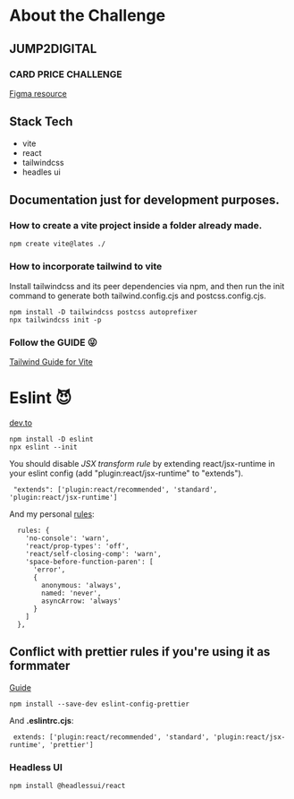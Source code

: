 # About the Challenge

## JUMP2DIGITAL

### CARD PRICE CHALLENGE

[Figma resource](https://www.figma.com/file/8DTsCBsanZ0OEoLdiY1qzW/front_creator?node-id=4%3A194)

## Stack Tech

- vite
- react
- tailwindcss
- headles ui

## Documentation just for development purposes.

### How to create a vite project inside a folder already made.

`npm create vite@lates ./`

### How to incorporate tailwind to vite

Install tailwindcss and its peer dependencies via npm, and then run the init command to generate both tailwind.config.cjs and postcss.config.cjs.

```shell
npm install -D tailwindcss postcss autoprefixer
npx tailwindcss init -p
```

### Follow the GUIDE 😜

[Tailwind Guide for Vite](https://tailwindcss.com/docs/guides/vite)

# Eslint 😈

[dev.to](https://dev.to/equiman/vite-powerful-react-project-g4m)

```
npm install -D eslint
npx eslint --init
```

You should disable _JSX transform rule_ by extending react/jsx-runtime in your eslint config (add "plugin:react/jsx-runtime" to "extends").

` "extends": ['plugin:react/recommended', 'standard', 'plugin:react/jsx-runtime']`

And my personal [rules](https://eslint.org/docs/latest/rules/space-before-function-paren):

```javacript
  rules: {
    'no-console': 'warn',
    'react/prop-types': 'off',
    'react/self-closing-comp': 'warn',
    'space-before-function-paren': [
      'error',
      {
        anonymous: 'always',
        named: 'never',
        asyncArrow: 'always'
      }
    ]
  },
```

## Conflict with prettier rules if you're using it as formmater

[Guide](https://github.com/prettier/eslint-config-prettier)

`npm install --save-dev eslint-config-prettier`

And **.eslintrc.cjs**:

` extends: ['plugin:react/recommended', 'standard', 'plugin:react/jsx-runtime', 'prettier']`

### Headless UI

`npm install @headlessui/react`
